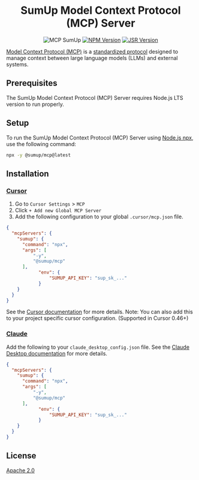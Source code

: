 <div align="center">

# SumUp Model Context Protocol (MCP) Server

![MCP SumUp](https://img.shields.io/badge/MCP-SumUp-blue)
[![NPM Version](https://img.shields.io/npm/v/@sumup/mcp.svg)](https://www.npmjs.com/package/@sumup/mcp)
[![JSR Version](https://jsr.io/badges/@sumup/mcp)](https://jsr.io/@sumup/mcp)

</div>

[Model Context Protocol (MCP)](https://modelcontextprotocol.io) is a [standardized protocol](https://modelcontextprotocol.io/introduction) designed to manage context between large language models (LLMs) and external systems.

## Prerequisites

The SumUp Model Context Protocol (MCP) Server requires Node.js LTS version to run properly.

## Setup

To run the SumUp Model Context Protocol (MCP) Server using [Node.js npx](https://docs.npmjs.com/cli/v10/commands/npx), use the following command:

```sh
npx -y @sumup/mcp@latest
```

## Installation

### [Cursor](https://www.cursor.com/)

1. Go to `Cursor Settings` > `MCP`
2. Click `+ Add new Global MCP Server`
3. Add the following configuration to your global `.cursor/mcp.json` file.

```json
{
  "mcpServers": {
    "sumup": {
      "command": "npx",
      "args": [
          "-y",
          "@sumup/mcp"
      ],
			"env": {
				"SUMUP_API_KEY": "sup_sk_..."
			}
    }
  }
}
```

See the [Cursor documentation](https://docs.cursor.com/context/model-context-protocol) for more details. Note: You can also add this to your project specific cursor configuration. (Supported in Cursor 0.46+)

### [Claude](https://claude.ai)

Add the following to your `claude_desktop_config.json` file. See the [Claude Desktop documentation](https://modelcontextprotocol.io/quickstart/user) for more details.

```json
{
  "mcpServers": {
    "sumup": {
      "command": "npx",
      "args": [
          "-y",
          "@sumup/mcp"
      ],
			"env": {
				"SUMUP_API_KEY": "sup_sk_..."
			}
    }
  }
}
```

## License

[Apache 2.0](https://github.com/sumup/sumup-agent-toolkit/blob/main/LICENSE)

